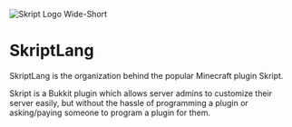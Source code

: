 ![Skript Logo Wide-Short](https://user-images.githubusercontent.com/29044720/174934285-160ae290-3bfd-4c00-849e-606e8cda32f4.png)

# SkriptLang

SkriptLang is the organization behind the popular Minecraft plugin Skript.

Skript is a Bukkit plugin which allows server admins to customize their server easily, but without the hassle of programming a plugin or asking/paying someone to program a plugin for them.

